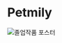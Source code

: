 # Petmily
![졸업작품 포스터](https://user-images.githubusercontent.com/62324508/223939638-61b7d1cd-7c3d-4eee-b750-9b142737126c.jpg)
